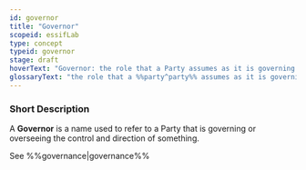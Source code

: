 ```yaml
---
id: governor
title: "Governor"
scopeid: essifLab
type: concept
typeid: governor
stage: draft
hoverText: "Governor: the role that a Party assumes as it is governing or overseeing the control and direction of something."
glossaryText: "the role that a %%party^party%% assumes as it is governing or overseeing the control and direction of something."
---
```


### Short Description
A **Governor** is a name used to refer to a Party that is governing or overseeing the control and direction of something. 

See %%governance|governance%%